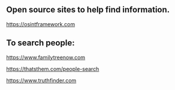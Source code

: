 ## Open source sites to help find information.

https://osintframework.com

## To search people:

https://www.familytreenow.com

https://thatsthem.com/people-search

https://www.truthfinder.com
